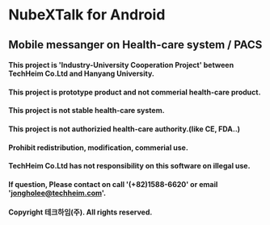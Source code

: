 # NubeXTalk for Android
## Mobile messanger on Health-care system / PACS
#### This project is 'Industry-University Cooperation Project' between TechHeim Co.Ltd and Hanyang University.
#### This project is prototype product and not commerial health-care product.
#### This project is not stable health-care system.
#### This project is not authorizied health-care authority.(like CE, FDA..)

#### Prohibit redistribution, modification, commerial use.

#### TechHeim Co.Ltd has not responsibility on this software on illegal use.

#### If question, Please contact on call '(+82)1588-6620' or email 'jongholee@techheim.com'.

#### Copyright 테크하임(주). All rights reserved.
